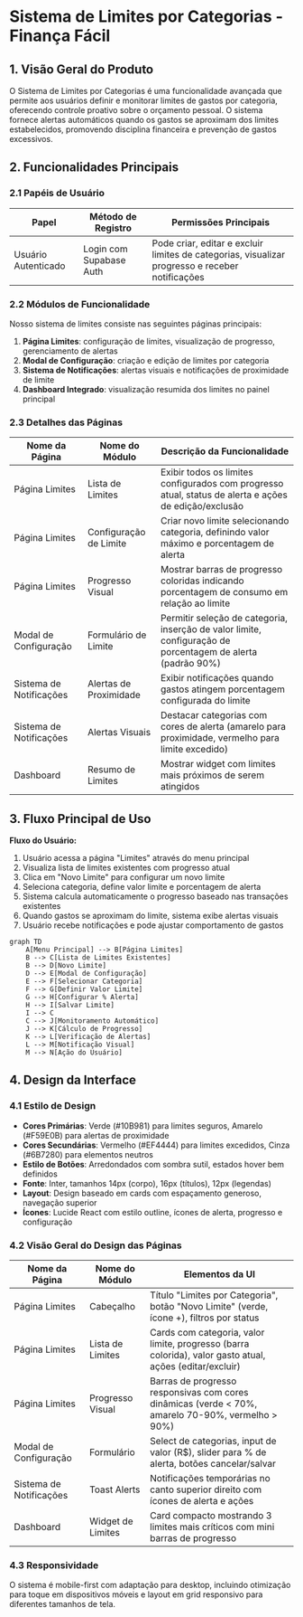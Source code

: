 # Sistema de Limites por Categorias - Finança Fácil

## 1. Visão Geral do Produto

O Sistema de Limites por Categorias é uma funcionalidade avançada que permite aos usuários definir e monitorar limites de gastos por categoria, oferecendo controle proativo sobre o orçamento pessoal. O sistema fornece alertas automáticos quando os gastos se aproximam dos limites estabelecidos, promovendo disciplina financeira e prevenção de gastos excessivos.

## 2. Funcionalidades Principais

### 2.1 Papéis de Usuário

| Papel | Método de Registro | Permissões Principais |
|-------|-------------------|----------------------|
| Usuário Autenticado | Login com Supabase Auth | Pode criar, editar e excluir limites de categorias, visualizar progresso e receber notificações |

### 2.2 Módulos de Funcionalidade

Nosso sistema de limites consiste nas seguintes páginas principais:

1. **Página Limites**: configuração de limites, visualização de progresso, gerenciamento de alertas
2. **Modal de Configuração**: criação e edição de limites por categoria
3. **Sistema de Notificações**: alertas visuais e notificações de proximidade de limite
4. **Dashboard Integrado**: visualização resumida dos limites no painel principal

### 2.3 Detalhes das Páginas

| Nome da Página | Nome do Módulo | Descrição da Funcionalidade |
|----------------|----------------|-----------------------------|
| Página Limites | Lista de Limites | Exibir todos os limites configurados com progresso atual, status de alerta e ações de edição/exclusão |
| Página Limites | Configuração de Limite | Criar novo limite selecionando categoria, definindo valor máximo e porcentagem de alerta |
| Página Limites | Progresso Visual | Mostrar barras de progresso coloridas indicando porcentagem de consumo em relação ao limite |
| Modal de Configuração | Formulário de Limite | Permitir seleção de categoria, inserção de valor limite, configuração de porcentagem de alerta (padrão 90%) |
| Sistema de Notificações | Alertas de Proximidade | Exibir notificações quando gastos atingem porcentagem configurada do limite |
| Sistema de Notificações | Alertas Visuais | Destacar categorias com cores de alerta (amarelo para proximidade, vermelho para limite excedido) |
| Dashboard | Resumo de Limites | Mostrar widget com limites mais próximos de serem atingidos |

## 3. Fluxo Principal de Uso

**Fluxo do Usuário:**

1. Usuário acessa a página "Limites" através do menu principal
2. Visualiza lista de limites existentes com progresso atual
3. Clica em "Novo Limite" para configurar um novo limite
4. Seleciona categoria, define valor limite e porcentagem de alerta
5. Sistema calcula automaticamente o progresso baseado nas transações existentes
6. Quando gastos se aproximam do limite, sistema exibe alertas visuais
7. Usuário recebe notificações e pode ajustar comportamento de gastos

```mermaid
graph TD
    A[Menu Principal] --> B[Página Limites]
    B --> C[Lista de Limites Existentes]
    B --> D[Novo Limite]
    D --> E[Modal de Configuração]
    E --> F[Selecionar Categoria]
    F --> G[Definir Valor Limite]
    G --> H[Configurar % Alerta]
    H --> I[Salvar Limite]
    I --> C
    C --> J[Monitoramento Automático]
    J --> K[Cálculo de Progresso]
    K --> L[Verificação de Alertas]
    L --> M[Notificação Visual]
    M --> N[Ação do Usuário]
```

## 4. Design da Interface

### 4.1 Estilo de Design

- **Cores Primárias**: Verde (#10B981) para limites seguros, Amarelo (#F59E0B) para alertas de proximidade
- **Cores Secundárias**: Vermelho (#EF4444) para limites excedidos, Cinza (#6B7280) para elementos neutros
- **Estilo de Botões**: Arredondados com sombra sutil, estados hover bem definidos
- **Fonte**: Inter, tamanhos 14px (corpo), 16px (títulos), 12px (legendas)
- **Layout**: Design baseado em cards com espaçamento generoso, navegação superior
- **Ícones**: Lucide React com estilo outline, ícones de alerta, progresso e configuração

### 4.2 Visão Geral do Design das Páginas

| Nome da Página | Nome do Módulo | Elementos da UI |
|----------------|----------------|----------------|
| Página Limites | Cabeçalho | Título "Limites por Categoria", botão "Novo Limite" (verde, ícone +), filtros por status |
| Página Limites | Lista de Limites | Cards com categoria, valor limite, progresso (barra colorida), valor gasto atual, ações (editar/excluir) |
| Página Limites | Progresso Visual | Barras de progresso responsivas com cores dinâmicas (verde < 70%, amarelo 70-90%, vermelho > 90%) |
| Modal de Configuração | Formulário | Select de categorias, input de valor (R$), slider para % de alerta, botões cancelar/salvar |
| Sistema de Notificações | Toast Alerts | Notificações temporárias no canto superior direito com ícones de alerta e ações |
| Dashboard | Widget de Limites | Card compacto mostrando 3 limites mais críticos com mini barras de progresso |

### 4.3 Responsividade

O sistema é mobile-first com adaptação para desktop, incluindo otimização para toque em dispositivos móveis e layout em grid responsivo para diferentes tamanhos de tela.

